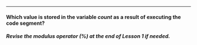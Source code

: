 

***

#### Which value is stored  in the variable *count* as a result of executing the code segment?

##### Revise the modulus operator (%) at the end of Lesson 1 if needed.